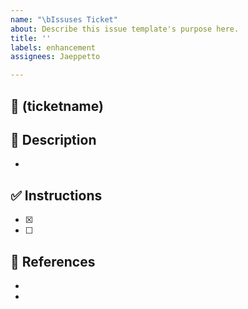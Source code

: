 ```yaml
---
name: "\bIssuses Ticket"
about: Describe this issue template's purpose here.
title: ''
labels: enhancement
assignees: Jaeppetto

---
```


## 🎫 (ticketname)

## 📝 Description
- 

## ✅ Instructions

- [x] 
- [ ] 

## 🔗 References
- 
-
